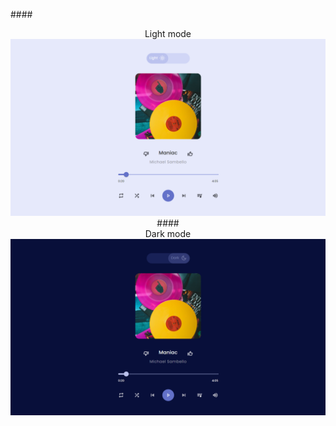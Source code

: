 ####<center>Light mode
![screenshot](./src//styles/light-mode.png)
####<center>Dark mode
![screenshot](./src//styles/dark-mode.png)